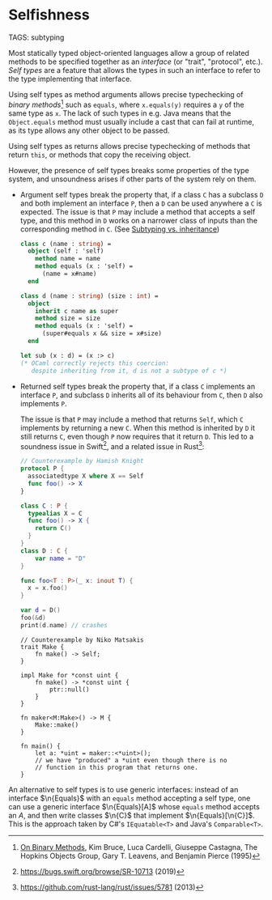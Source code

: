 # Selfishness

TAGS: subtyping

Most statically typed object-oriented languages allow a group of
related methods to be specified together as an *interface* (or
"trait", "protocol", etc.). *Self types* are a feature that allows the
types in such an interface to refer to the type implementing that
interface.

Using self types as method arguments allows precise typechecking of
*binary methods*[^binary] such as `equals`, where `x.equals(y)`
requires a `y` of the same type as `x`. The lack of such types in
e.g. Java means that the `Object.equals` method must usually include a
cast that can fail at runtime, as its type allows any other object to
be passed.

Using self types as returns allows precise typechecking of methods
that return `this`, or methods that copy the receiving object.

However, the presence of self types breaks some properties of the type
system, and unsoundness arises if other parts of the system rely on
them.

  - Argument self types break the property that, if a class `C` has a
    subclass `D` and both implement an interface `P`, then a `D` can
    be used anywhere a `C` is expected. The issue is that `P` may
    include a method that accepts a self type, and this method in `D`
    works on a narrower class of inputs than the corresponding method
    in `C`. (See [Subtyping vs. inheritance](subtyping-vs-inheritance.md))

    ```ocaml
    class c (name : string) =
      object (self : 'self)
        method name = name
        method equals (x : 'self) =
          (name = x#name)
      end
    
    class d (name : string) (size : int) =
      object
        inherit c name as super
        method size = size
        method equals (x : 'self) =
          (super#equals x && size = x#size)
      end
    
    let sub (x : d) = (x :> c)
    (* OCaml correctly rejects this coercion:
       despite inheriting from it, d is not a subtype of c *)
    ```


  - Returned self types break the property that, if a class `C`
    implements an interface `P`, and subclass `D` inherits all of its
    behaviour from `C`, then `D` also implements `P`.

    The issue is that `P` may include a method that returns
    `Self`, which `C` implements by returning a new `C`. When this
    method is inherited by `D` it still returns `C`, even though `P`
    now requires that it return `D`. This led to a soundness issue in
    Swift[^swift], and a related issue in Rust[^rust]:

    ```swift
    // Counterexample by Hamish Knight
    protocol P {
      associatedtype X where X == Self
      func foo() -> X
    }
    
    class C : P {
      typealias X = C
      func foo() -> X {
        return C()
      }
    }
    class D : C {
        var name = "D"
    }
    
    func foo<T : P>(_ x: inout T) {
      x = x.foo()
    }
    
    var d = D()
    foo(&d)
    print(d.name) // crashes
    ```
    ```_rust
    // Counterexample by Niko Matsakis
    trait Make {
        fn make() -> Self;
    }
    
    impl Make for *const uint {
        fn make() -> *const uint {
            ptr::null()
        }
    }
    
    fn maker<M:Make>() -> M {
        Make::make()
    }
    
    fn main() {
        let a: *uint = maker::<*uint>();
        // we have "produced" a *uint even though there is no
        // function in this program that returns one.
    }
    ```

An alternative to self types is to use generic interfaces: instead of
an interface $\n{Equals}$ with an `equals` method accepting a self
type, one can use a generic interface $\n{Equals}[A]$ whose `equals`
method accepts an $A$, and then write classes $\n{C}$ that implement
$\n{Equals}[\n{C}]$. This is the approach taken by C#'s
`IEquatable<T>` and Java's `Comparable<T>`.



[^binary]: [On Binary Methods](https://core.ac.uk/download/pdf/38891811.pdf), Kim Bruce, Luca Cardelli, Giuseppe
Castagna, The Hopkins Objects Group, Gary T. Leavens, and Benjamin
Pierce (1995)

[^swift]: <https://bugs.swift.org/browse/SR-10713> (2019)

[^rust]: <https://github.com/rust-lang/rust/issues/5781> (2013)